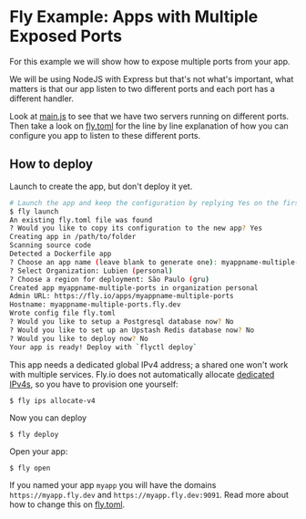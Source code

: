 # Fly Example: Apps with Multiple Exposed Ports

For this example we will show how to expose multiple ports from your app. 

We will be using NodeJS with Express but that's not what's important, what matters
is that our app listen to two different ports and each port has a different handler.

Look at [main.js](main.js) to see that we have two servers running on different ports.
Then take a look on [fly.toml](fly.toml) for the line by line explanation of
how you can configure you app to listen to these different ports.

## How to deploy

Launch to create the app, but don't deploy it yet.

```sh
# Launch the app and keep the configuration by replying Yes on the first question
$ fly launch
An existing fly.toml file was found
? Would you like to copy its configuration to the new app? Yes
Creating app in /path/to/folder
Scanning source code
Detected a Dockerfile app
? Choose an app name (leave blank to generate one): myappname-multiple-ports
? Select Organization: Lubien (personal)
? Choose a region for deployment: São Paulo (gru)
Created app myappname-multiple-ports in organization personal
Admin URL: https://fly.io/apps/myappname-multiple-ports
Hostname: myappname-multiple-ports.fly.dev
Wrote config file fly.toml
? Would you like to setup a Postgresql database now? No
? Would you like to set up an Upstash Redis database now? No
? Would you like to deploy now? No
Your app is ready! Deploy with `flyctl deploy`
```

This app needs a dedicated global IPv4 address; a shared one won't work with multiple services. Fly.io does not automatically allocate [dedicated IPv4s](https://fly.io/docs/about/pricing/#anycast-ip-addresses), so you have to provision one yourself:

```
$ fly ips allocate-v4
```

Now you can deploy

```
$ fly deploy
```

Open your app:

```
$ fly open
```

If you named your app `myapp` you will have the domains `https://myapp.fly.dev`
and `https://myapp.fly.dev:9091`. Read more about how to change this on
[fly.toml](fly.toml).
